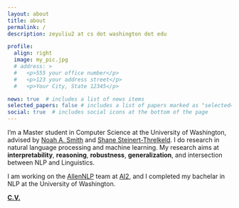 ```yaml
---
layout: about
title: about
permalink: /
description: zeyuliu2 at cs dot washington dot edu

profile:
  align: right
  image: my_pic.jpg
  # address: >
  #   <p>555 your office number</p>
  #   <p>123 your address street</p>
  #   <p>Your City, State 12345</p>

news: true  # includes a list of news items
selected_papers: false # includes a list of papers marked as "selected={true}"
social: true  # includes social icons at the bottom of the page
---
```


I’m a Master student in Computer Science at the University of Washington, advised by [Noah A. Smith](https://homes.cs.washington.edu/~nasmith/) and [Shane Steinert-Threlkeld](https://www.shane.st/). I do research in natural language processing and machine learning. My research aims at **interpretability**, **reasoning**, **robustness**, **generalization**, and intersection between NLP and Linguistics.

I am working on the [AllenNLP](https://allennlp.org/) team at [AI2](http://allenai.org/), and I completed my bachelar in NLP at the University of Washington. 


**[C.V.](./assets/pdf/Leo_CV.pdf)**
<!-- My name is written as 刘泽宇 in Chinese characters. -->
<!-- Link to your social media connections, too. This theme is set up to use [Font Awesome icons](http://fortawesome.github.io/Font-Awesome/){:target="\_blank"} and [Academicons](https://jpswalsh.github.io/academicons/){:target="\_blank"}, like the ones below. Add your Facebook, Twitter, LinkedIn, Google Scholar, or just disable all of them. -->